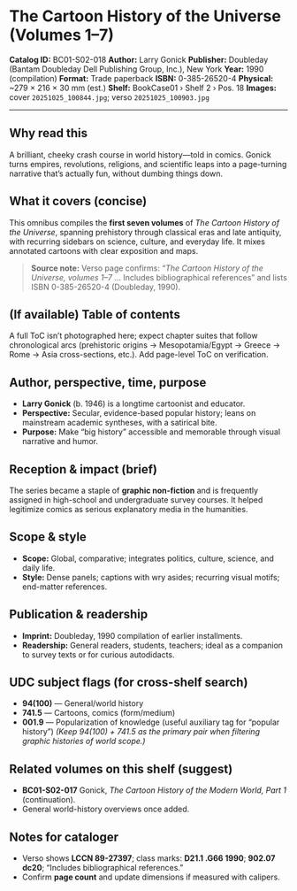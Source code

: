 # The Cartoon History of the Universe (Volumes 1–7)

**Catalog ID:** BC01-S02-018
**Author:** Larry Gonick
**Publisher:** Doubleday (Bantam Doubleday Dell Publishing Group, Inc.), New York
**Year:** 1990 (compilation)
**Format:** Trade paperback
**ISBN:** 0-385-26520-4
**Physical:** ~279 × 216 × 30 mm (est.)
**Shelf:** BookCase01 › Shelf 2 › Pos. 18
**Images:** cover `20251025_100844.jpg`; verso `20251025_100903.jpg`

---

## Why read this

A brilliant, cheeky crash course in world history—told in comics. Gonick turns empires, revolutions, religions, and scientific leaps into a page-turning narrative that’s actually fun, without dumbing things down.

## What it covers (concise)

This omnibus compiles the **first seven volumes** of *The Cartoon History of the Universe*, spanning prehistory through classical eras and late antiquity, with recurring sidebars on science, culture, and everyday life. It mixes annotated cartoons with clear exposition and maps.

> **Source note:** Verso page confirms: “*The Cartoon History of the Universe, volumes 1–7* … Includes bibliographical references” and lists ISBN 0-385-26520-4 (Doubleday, 1990).

## (If available) Table of contents

A full ToC isn’t photographed here; expect chapter suites that follow chronological arcs (prehistoric origins → Mesopotamia/Egypt → Greece → Rome → Asia cross-sections, etc.). Add page-level ToC on verification.

## Author, perspective, time, purpose

* **Larry Gonick** (b. 1946) is a longtime cartoonist and educator.
* **Perspective:** Secular, evidence-based popular history; leans on mainstream academic syntheses, with a satirical bite.
* **Purpose:** Make “big history” accessible and memorable through visual narrative and humor.

## Reception & impact (brief)

The series became a staple of **graphic non-fiction** and is frequently assigned in high-school and undergraduate survey courses. It helped legitimize comics as serious explanatory media in the humanities.

## Scope & style

* **Scope:** Global, comparative; integrates politics, culture, science, and daily life.
* **Style:** Dense panels; captions with wry asides; recurring visual motifs; end-matter references.

## Publication & readership

* **Imprint:** Doubleday, 1990 compilation of earlier installments.
* **Readership:** General readers, students, teachers; ideal as a companion to survey texts or for curious autodidacts.

## UDC subject flags (for cross-shelf search)

* **94(100)** — General/world history
* **741.5** — Cartoons, comics (form/medium)
* **001.9** — Popularization of knowledge (useful auxiliary tag for “popular history”)
  *(Keep 94(100) + 741.5 as the primary pair when filtering graphic histories of world scope.)*

## Related volumes on this shelf (suggest)

* **BC01-S02-017** Gonick, *The Cartoon History of the Modern World, Part 1* (continuation).
* General world-history overviews once added.

## Notes for cataloger

* Verso shows **LCCN 89-27397**; class marks: **D21.1 .G66 1990**; **902.07 dc20**; “Includes bibliographical references.”
* Confirm **page count** and update dimensions if measured with calipers.

